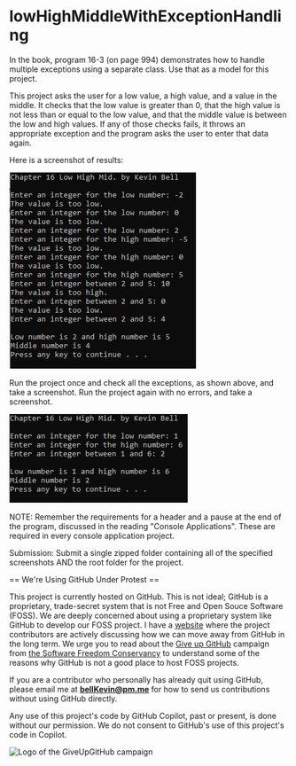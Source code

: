 # lowHighMiddleWithExceptionHandling

In the book, program 16-3 (on page 994) demonstrates how to handle multiple exceptions using a separate class. Use that as a model for this project.

This project asks the user for a low value, a high value, and a value in the middle. It checks that the low value is greater than 0, that the high value is not less than or equal to the low value, and that the middle value is between the low and high values. If any of those checks fails, it throws an appropriate exception and the program asks the user to enter that data again. 

Here is a screenshot of results:

![Ch 16 Low Mid High](https://github.com/bell-kevin/lowHighMiddleWithExceptionHandling/blob/main/save.PNG)

Run the project once and check all the exceptions, as shown above, and take a screenshot. Run the project again with no errors, and take a screenshot.

![p](https://github.com/bell-kevin/lowHighMiddleWithExceptionHandling/blob/main/2.PNG) 

NOTE: Remember the requirements for a header and a pause at the end of the program, discussed in the reading "Console Applications". These are required in every console application project.

Submission: Submit a single zipped folder containing all of the specified screenshots AND the root folder for the project.

== We're Using GitHub Under Protest ==

This project is currently hosted on GitHub.  This is not ideal; GitHub is a
proprietary, trade-secret system that is not Free and Open Souce Software
(FOSS).  We are deeply concerned about using a proprietary system like GitHub
to develop our FOSS project. I have a [website](https://bellKevin.me) where the
project contributors are actively discussing how we can move away from GitHub
in the long term.  We urge you to read about the [Give up GitHub](https://GiveUpGitHub.org) campaign 
from [the Software Freedom Conservancy](https://sfconservancy.org) to understand some of the reasons why GitHub is not 
a good place to host FOSS projects.

If you are a contributor who personally has already quit using GitHub, please
email me at **bellKevin@pm.me** for how to send us contributions without
using GitHub directly.

Any use of this project's code by GitHub Copilot, past or present, is done
without our permission.  We do not consent to GitHub's use of this project's
code in Copilot.

![Logo of the GiveUpGitHub campaign](https://sfconservancy.org/img/GiveUpGitHub.png)

